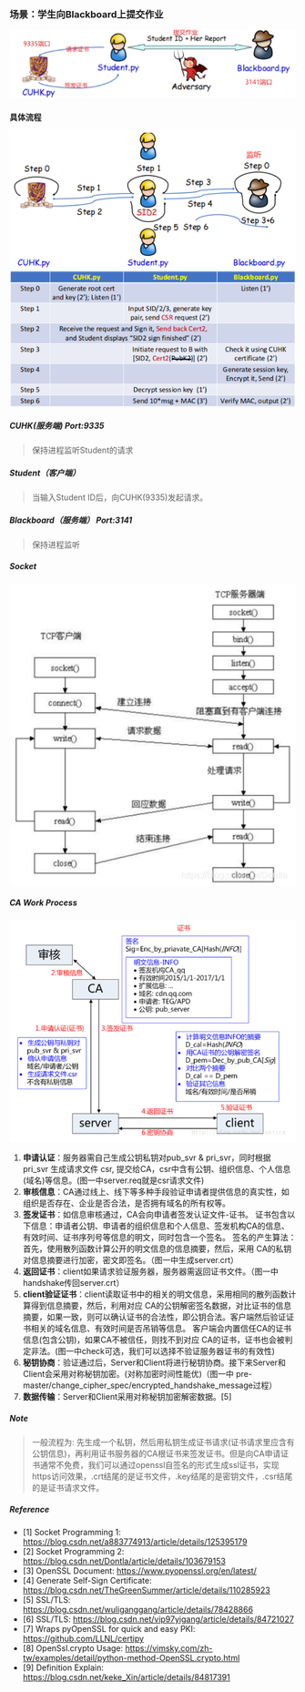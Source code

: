 ### 场景：学生向Blackboard上提交作业

![img.png](source/img.png)

#### 具体流程
![img_3.png](source/img_3.png)
![img_2.png](source/img_2.png)

##### CUHK(服务端) Port:9335
> 保持进程监听Student的请求

##### Student（客户端）
> 当输入Student ID后，向CUHK(9335)发起请求。

##### Blackboard（服务端） Port:3141
> 保持进程监听

##### Socket
![img_1.png](source/img_1.png)

##### CA Work Process
![img.png](source/img11123.png)
1. **申请认证**：服务器需自己生成公钥私钥对pub_svr & pri_svr，同时根据 pri_svr 生成请求文件 csr, 提交给CA，csr中含有公钥、组织信息、个人信息(域名)等信息。(图一中server.req就是csr请求文件)
2. **审核信息**：CA通过线上、线下等多种手段验证申请者提供信息的真实性，如组织是否存在、企业是否合法，是否拥有域名的所有权等。
3. **签发证书**：如信息审核通过，CA会向申请者签发认证文件-证书。
证书包含以下信息：申请者公钥、申请者的组织信息和个人信息、签发机构CA的信息、有效时间、证书序列号等信息的明文，同时包含一个签名。
签名的产生算法：首先，使用散列函数计算公开的明文信息的信息摘要，然后，采用 CA的私钥对信息摘要进行加密，密文即签名。（图一中生成server.crt）
4. **返回证书**：client如果请求验证服务器，服务器需返回证书文件。（图一中handshake传回server.crt）
5. **client验证证书**：client读取证书中的相关的明文信息，采用相同的散列函数计算得到信息摘要，然后，利用对应 CA的公钥解密签名数据，对比证书的信息摘要，如果一致，则可以确认证书的合法性，即公钥合法。客户端然后验证证书相关的域名信息、有效时间是否吊销等信息。
客户端会内置信任CA的证书信息(包含公钥)，如果CA不被信任，则找不到对应 CA的证书，证书也会被判定非法。(图一中check可选，我们可以选择不验证服务器证书的有效性)
6. **秘钥协商**：验证通过后，Server和Client将进行秘钥协商。接下来Server和Client会采用对称秘钥加密。(对称加密时间性能优)（图一中 pre-master/change_cipher_spec/encrypted_handshake_message过程）
7. **数据传输**：Server和Client采用对称秘钥加密解密数据。[5]

##### Note
> 一般流程为: 先生成一个私钥，然后用私钥生成证书请求(证书请求里应含有公钥信息)，再利用证书服务器的CA根证书来签发证书。但是向CA申请证书通常不免费，我们可以通过openssl自签名的形式生成ssl证书，实现https访问效果，.crt结尾的是证书文件，.key结尾的是密钥文件，.csr结尾的是证书请求文件。

##### Reference
- [1] Socket Programming 1: https://blog.csdn.net/a883774913/article/details/125395179
- [2] Socket Programming 2: https://blog.csdn.net/Dontla/article/details/103679153
- [3] OpenSSL Document: https://www.pyopenssl.org/en/latest/
- [4] Generate Self-Sign Certificate: https://blog.csdn.net/TheGreenSummer/article/details/110285923
- [5] SSL/TLS: https://blog.csdn.net/wuliganggang/article/details/78428866
- [6] SSL/TLS: https://blog.csdn.net/vip97yigang/article/details/84721027
- [7] Wraps pyOpenSSL for quick and easy PKI: https://github.com/LLNL/certipy
- [8] OpenSsl.crypto Usage: https://vimsky.com/zh-tw/examples/detail/python-method-OpenSSL.crypto.html
- [9] Definition Explain: https://blog.csdn.net/keke_Xin/article/details/84817391
